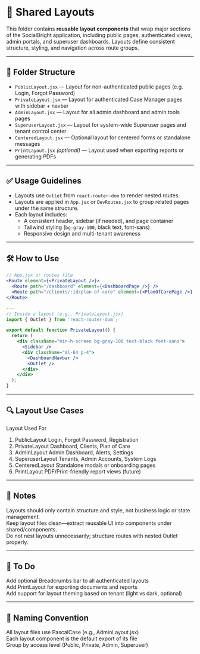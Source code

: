 # 🧱 Shared Layouts

This folder contains **reusable layout components** that wrap major sections of the SocialBright application, including public pages, authenticated views, admin portals, and superuser dashboards. Layouts define consistent structure, styling, and navigation across route groups.

---

## 📁 Folder Structure

- `PublicLayout.jsx` — Layout for non-authenticated public pages (e.g. Login, Forgot Password)
- `PrivateLayout.jsx` — Layout for authenticated Case Manager pages with sidebar + navbar
- `AdminLayout.jsx` — Layout for all admin dashboard and admin tools pages
- `SuperuserLayout.jsx` — Layout for system-wide Superuser pages and tenant control center
- `CenteredLayout.jsx` — Optional layout for centered forms or standalone messages
- `PrintLayout.jsx` *(optional)* — Layout used when exporting reports or generating PDFs

---

## ✅ Usage Guidelines

- Layouts use `Outlet` from `react-router-dom` to render nested routes.
- Layouts are applied in `App.jsx` or `DevRoutes.jsx` to group related pages under the same structure.
- Each layout includes:
  - A consistent header, sidebar (if needed), and page container
  - Tailwind styling (`bg-gray-100`, black text, font-sans)
  - Responsive design and multi-tenant awareness

---

## 🛠️ How to Use

```jsx
// App.jsx or routes file
<Route element={<PrivateLayout />}>
  <Route path="/dashboard" element={<DashboardPage />} />
  <Route path="/clients/:id/plan-of-care" element={<PlanOfCarePage />} />
</Route>

---
// Inside a layout (e.g., PrivateLayout.jsx)
import { Outlet } from 'react-router-dom';

export default function PrivateLayout() {
  return (
    <div className="min-h-screen bg-gray-100 text-black font-sans">
      <Sidebar />
      <div className="ml-64 p-4">
        <DashboardNavbar />
        <Outlet />
      </div>
    </div>
  );
}
```
---

## 🔍 Layout Use Cases

Layout	Used For
1. PublicLayout	Login, Forgot Password, Registration
2. PrivateLayout	Dashboard, Clients, Plan of Care
3. AdminLayout	Admin Dashboard, Alerts, Settings
4. SuperuserLayout	Tenants, Admin Accounts, System Logs
5. CenteredLayout	Standalone modals or onboarding pages
6. PrintLayout	PDF/Print-friendly report views (future)

---
## 🚨 Notes

Layouts should only contain structure and style, not business logic or state management.  
Keep layout files clean—extract reusable UI into components under shared/components.  
Do not nest layouts unnecessarily; structure routes with nested Outlet properly.  

---

## 🔄 To Do

 Add optional Breadcrumbs bar to all authenticated layouts  
 Add PrintLayout for exporting documents and reports  
 Add support for layout theming based on tenant (light vs dark, optional)  

---

## 🧼 Naming Convention

All layout files use PascalCase (e.g., AdminLayout.jsx)  
Each layout component is the default export of its file  
Group by access level (Public, Private, Admin, Superuser)  

